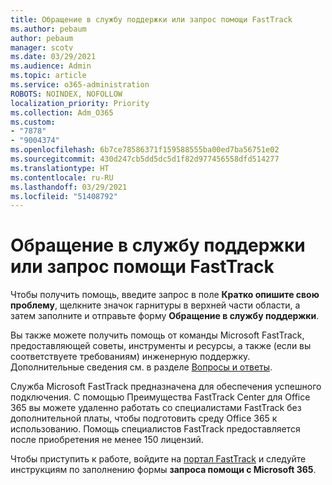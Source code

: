 ```yaml
---
title: Обращение в службу поддержки или запрос помощи FastTrack
ms.author: pebaum
author: pebaum
manager: scotv
ms.date: 03/29/2021
ms.audience: Admin
ms.topic: article
ms.service: o365-administration
ROBOTS: NOINDEX, NOFOLLOW
localization_priority: Priority
ms.collection: Adm_O365
ms.custom:
- "7878"
- "9004374"
ms.openlocfilehash: 6b7ce78586371f159588555ba00ed7ba56751e02
ms.sourcegitcommit: 430d247cb5dd5dc5d1f82d977456558dfd514277
ms.translationtype: HT
ms.contentlocale: ru-RU
ms.lasthandoff: 03/29/2021
ms.locfileid: "51408792"
---
```

# <a name="contact-support-or-request-fasttrack-assistance"></a>Обращение в службу поддержки или запрос помощи FastTrack

Чтобы получить помощь, введите запрос в поле **Кратко опишите свою проблему**, щелкните значок гарнитуры в верхней части области, а затем заполните и отправьте форму **Обращение в службу поддержки**.

Вы также можете получить помощь от команды Microsoft‎ FastTrack, предоставляющей советы, инструменты и ресурсы, а также (если вы соответствуете требованиям) инженерную поддержку. Дополнительные сведения см. в разделе [Вопросы и ответы](https://go.microsoft.com/fwlink/?linkid=2132666).

Служба ‎Microsoft‎ FastTrack предназначена для обеспечения успешного подключения. С помощью Преимущества FastTrack Center для Office 365 вы можете удаленно работать со специалистами FastTrack без дополнительной платы, чтобы подготовить среду Office 365 к использованию. Помощь специалистов FastTrack предоставляется после приобретения не менее 150 лицензий.

Чтобы приступить к работе, войдите на [портал FastTrack](https://go.microsoft.com/fwlink/?linkid=2125443) и следуйте инструкциям по заполнению формы **запроса помощи с Microsoft 365**.